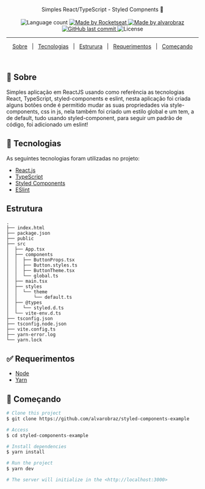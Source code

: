 
<p align="center">
  Simples React/TypeScript -  Styled Compnents 🚀
  <br>
  <br>

  <img alt="Language count" src="https://img.shields.io/github/repo-size/alvarobraz/styled-components-example"/>

  <a href="https://rocketseat.com.br">
    <img alt="Made by Rocketseat" src="https://img.shields.io/badge/made%20by-Rocketseat-%237519C1">
  </a>

  <a href="https://www.linkedin.com/in/alvarobraz/">
    <img alt="Made by alvarobraz" src="https://img.shields.io/badge/made%20by-alvarobraz-%237519C1">
  </a>

  <a href="https://github.com/alvarobraz/styled-components-example/commits/main">
    <img alt="GitHub last commit" src="https://img.shields.io/github/last-commit/alvarobraz/styled-components-example">
  </a>

  <img alt="License" src="https://img.shields.io/github/license/alvarobraz/styled-components-example">
</p>

---

<p align="center">
  <a href="#dart-sobre">Sobre</a> &#xa0; | &#xa0; 
  <a href="#rocket-tecnologias">Tecnologias</a> &#xa0; | &#xa0;
  <a href="#estrutura">Estrurura</a> &#xa0; | &#xa0;
  <a href="#white_check_mark-requerimentos">Requerimentos</a> &#xa0; | &#xa0;
  <a href="#checkered_flag-começando">Começando</a>
</p>

<br>

## :dart: Sobre ##

Simples aplicação em ReactJS usando como referência as tecnologias React, TypeScript, styled-components e eslint, nesta aplicação foi criada alguns botões onde é permitido mudar as suas propriedades via style-components, css in js, nela também foi criado um estilo global e um tem, a de default, tudo usando styled-component, para seguir um padrão de código, foi adicionado um eslint!


## :rocket: Tecnologias ##

As seguintes tecnologias foram utilizadas no projeto:

- [React.js](https://pt-br.legacy.reactjs.org/)
- [TypeScript](https://www.typescriptlang.org/)
- [Styled Components](https://styled-components.com/)
- [ESlint](https://eslint.org/)

## Estrutura ##
```
.
├── index.html
├── package.json
├── public
├── src
│  ├── App.tsx
│  ├── components
│  │  ├── ButtonProps.tsx
│  │  ├── Button.styles.ts
│  │  ├── ButtonTheme.tsx
│  │  └── global.ts
│  ├── main.tsx
│  ├── styles
│  │  └── theme
│  │      └── default.ts
│  ├── @types
│  │  └── styled.d.ts
│  └── vite-env.d.ts
├── tsconfig.json
├── tsconfig.node.json
├── vite.config.ts
├── yarn-error.log
└── yarn.lock
```

## :white_check_mark: Requerimentos ##

- [Node](https://nodejs.org/en/)
- [Yarn](https://yarnpkg.com/lang/en/)

## :checkered_flag: Começando ##

```bash
# Clone this project
$ git clone https://github.com/alvarobraz/styled-components-example

# Access
$ cd styled-components-example

# Install dependencies
$ yarn install

# Run the project
$ yarn dev

# The server will initialize in the <http://localhost:3000>
```

